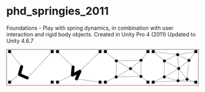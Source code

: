 # phd_springies_2011
Foundations - Play with spring dynamics, in combination with user interaction and rigid body objects. Created in Unity Pro 4 (2011) Updated to Unity 4.6.7

![screenshot](screenshot.png)